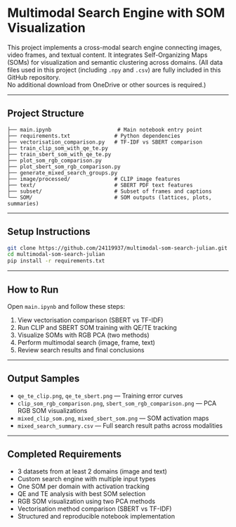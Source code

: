 # Multimodal Search Engine with SOM Visualization

This project implements a cross-modal search engine connecting images, video frames, and textual content. It integrates Self-Organizing Maps (SOMs) for visualization and semantic clustering across domains.
(All data files used in this project (including `.npy` and `.csv`) are fully included in this GitHub repository.  
No additional download from OneDrive or other sources is required.)

---

## Project Structure

```
├── main.ipynb                     # Main notebook entry point
├── requirements.txt              # Python dependencies
├── vectorisation_comparison.py   # TF-IDF vs SBERT comparison
├── train_clip_som_with_qe_te.py
├── train_sbert_som_with_qe_te.py
├── plot_som_rgb_comparison.py
├── plot_sbert_som_rgb_comparison.py
├── generate_mixed_search_groups.py
├── image/processed/              # CLIP image features
├── text/                         # SBERT PDF text features
├── subset/                       # Subset of frames and captions
└── SOM/                          # SOM outputs (lattices, plots, summaries)
```

---

## Setup Instructions

```bash
git clone https://github.com/24119937/multimodal-som-search-julian.git
cd multimodal-som-search-julian
pip install -r requirements.txt
```

---

## How to Run

Open `main.ipynb` and follow these steps:

1. View vectorisation comparison (SBERT vs TF-IDF)
2. Run CLIP and SBERT SOM training with QE/TE tracking
3. Visualize SOMs with RGB PCA (two methods)
4. Perform multimodal search (image, frame, text)
5. Review search results and final conclusions

---

## Output Samples

- `qe_te_clip.png`, `qe_te_sbert.png` — Training error curves
- `clip_som_rgb_comparison.png`, `sbert_som_rgb_comparison.png` — PCA RGB SOM visualizations
- `mixed_clip_som.png`, `mixed_sbert_som.png` — SOM activation maps
- `mixed_search_summary.csv` — Full search result paths across modalities

---

## Completed Requirements

- 3 datasets from at least 2 domains (image and text)
- Custom search engine with multiple input types
- One SOM per domain with activation tracking
- QE and TE analysis with best SOM selection
- RGB SOM visualization using two PCA methods
- Vectorisation method comparison (SBERT vs TF-IDF)
- Structured and reproducible notebook implementation
